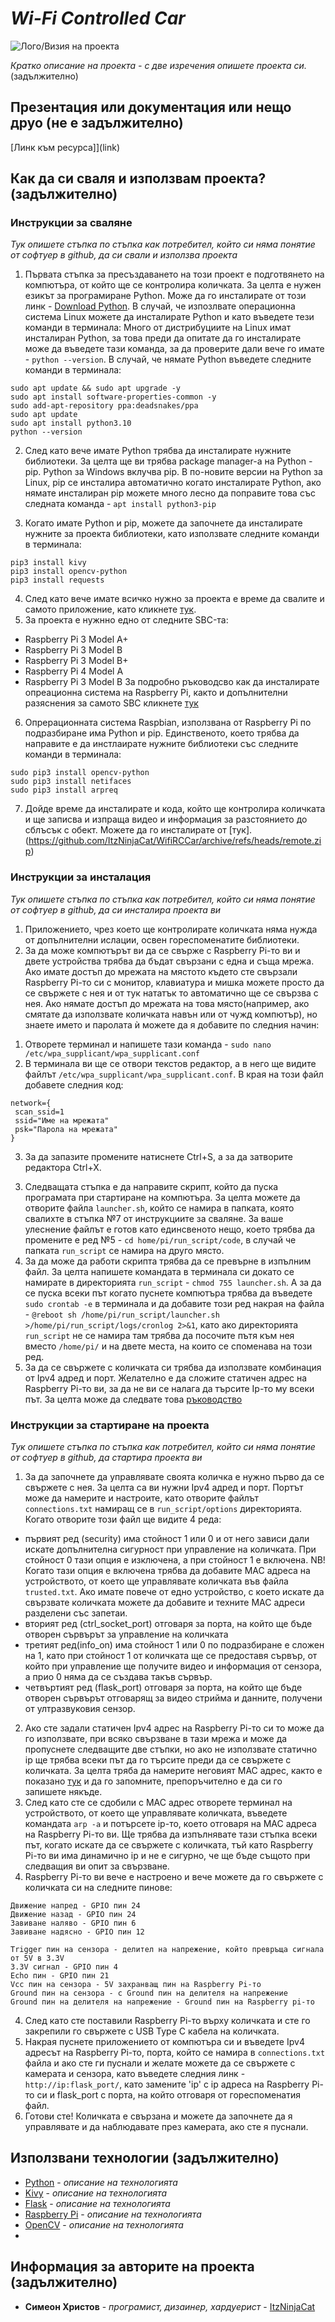 
# *Wi-Fi Controlled Car*

![Лого/Визия на проекта](path_to_logo.png)

*Кратко описание на проекта - с две изречения опишете проекта си.* (задължително)

## Презентация или документация или нещо друо (не е задължително)
[Линк към ресурса]](link)

## Как да си сваля и използвам проекта? (задължително)

### Инструкции за сваляне
*Тук опишете стъпка по стъпка как потребител, който си няма понятие от софтуер в github, да си свали и използва проекта*

1) Първата стъпка за пресъздаването на този проект е подготвянето на компютъра, от който ще се контролира количката. За целта е нужен езикът за програмиране Python. Може да го инсталирате от този линк - [Download Python](https://www.python.org/downloads/). В случай, че изпозлвате операционна система Linux можете да инсталирате Python и като въведете тези команди в терминала:
Много от дистрибуциите на Linux имат инсталиран Python, за това преди да опитате да го инсталирате може да въведете тази команда, за да проверите дали вече го имате - ```python --version```. В случай, че нямате Python въведете следните команди в терминала:
```
sudo apt update && sudo apt upgrade -y
sudo apt install software-properties-common -y
sudo add-apt-repository ppa:deadsnakes/ppa
sudo apt update
sudo apt install python3.10
python --version
```

2) След като вече имате Python трябва да инсталирате нужните библиотеки. За целта ще ви трябва package manager-а на Python - pip. Python за Windows вклучва pip. В по-новите версии на Python за Linux, pip се инсталира автоматично когато инсталирате Python, ако нямате инсталиран pip можете много лесно да поправите това със следната команда - ```apt install python3-pip```

3) Когато имате Python и pip, можете да започнете да инсталирате нужните за проекта библиотеки, като използвате следните команди в терминала:
```
pip3 install kivy
pip3 install opencv-python
pip3 install requests
```
4) След като вече имате всичко нужно за проекта е време да свалите и самото приложение, като кликнете [тук](https://github.com/ItzNinjaCat/WifiRCCar/archive/refs/heads/app.zip).
5) За проекта е нужнно едно от следните SBC-та:
 * Raspberry Pi 3 Model A+
 * Raspberry Pi 3 Model B
 * Raspberry Pi 3 Model B+
 * Raspberry Pi 4 Model A
 * Raspberry Pi 3 Model B
За подробно ръководсво как да инсталирате опреационна система на Raspberry Pi, както и допълнителни разяснения за самото SBC кликнете [тук](https://projects.raspberrypi.org/en/projects/raspberry-pi-getting-started) 
6) Опрерационната система Raspbian, използвана от Raspberry Pi по подразбиране има Python и pip. Единственото, което трябва да направите е да инстлаирате нужните библиотеки със следните команди в терминала:
```
sudo pip3 install opencv-python
sudo pip3 install netifaces
sudo pip3 install arpreq
```
7) Дойде време да инсталирате и кода, който ще контролира количката и ще записва и изпраща видео и информация за разстоянието до сблъсък с обект. Можете да го инсталирате от [тук]. (https://github.com/ItzNinjaCat/WifiRCCar/archive/refs/heads/remote.zip)
### Инструкции за инсталация
*Тук опишете стъпка по стъпка как потребител, който си няма понятие от софтуер в github, да си инсталира проекта ви*

1) Приложението, чрез което ще контролирате количката няма нужда от допълнителни ислации, освен гореспоменатите библиотеки.
2) За да може компютърът ви да се свърже с Raspberry Pi-то ви и двете устройства трябва да бъдат свързани с една и съща мрежа. Ако имате достъп до мрежата на мястото където сте свързали Raspberry Pi-то си с монитор, клавиатура и мишка можете просто да се свържете с нея и от тук нататък то автоматично ще се свързва с нея. Ако нямате достъп до мрежата на това място(например, ако смятате да използвате количката навън или от чужд компютър), но знаете името и паролата ѝ можете да я добавите по следния начин:
 1. Отворете терминал и напишете тази команда - ```sudo nano /etc/wpa_supplicant/wpa_supplicant.conf```
 2. В терминала ви ще се отвори текстов редактор, а в него ще видите файлът ```/etc/wpa_supplicant/wpa_supplicant.conf```. В края на този файл добавете следния код:
```
network={
 scan_ssid=1
 ssid="Име на мрежата"
 psk="Парола на мрежата"
}
```
 3. За да запазите промените натиснете Ctrl+S, а за да затворите редактора Ctrl+X.
3) Следващата стъпка е да направите скрипт, който да пуска програмата при стартиране на компютъра. За целта можете да отворите файла `launcher.sh`, който се намира в папката, която свалихте в стъпка №7 от инструкциите за сваляне. За ваше улеснение файлът е готов като единсвеното нещо, което трябва да промените е ред №5 - `cd home/pi/run_script/code`, в случай че папката `run_script` се намира на друго място.
4) За да може да работи скрипта трябва да се превърне в изпълним файл. За целта напишете командата в терминала си докато се намирате в директорията `run_script` - ```chmod 755 launcher.sh```. А за да се пуска всеки път когато пуснете компютъра трябва да въведете ```sudo crontab -e``` в терминала и да добавите този ред накрая на файла - ```@reboot sh /home/pi/run_script/launcher.sh >/home/pi/run_script/logs/cronlog 2>&1```, като ако директорията `run_script` не се намира там трябва да посочите пътя към нея вместо `/home/pi/` и на двете места, на които се споменава на този ред.
5) За да се свържете с количката си трябва да използвате комбинация от Ipv4 адред и порт. Желателно е да сложите статичен адрес на Raspberry Pi-то ви, за да не ви се налага да търсите Ip-то му всеки път. За целта може да следвате това [ръководство](https://www.makeuseof.com/raspberry-pi-set-static-ip/)

### Инструкции за стартиране на проекта
*Тук опишете стъпка по стъпка как потребител, който си няма понятие от софтуер в github, да стартира проекта ви*

1) За да започнете да управлявате своята количка е нужно първо да се свържете с нея. За целта са ви нужни Ipv4 адред и порт. Портът може да намерите и настроите, като отворите файлът `connections.txt` намиращ се в `run_script/options` директорията. Когато отворите този файл ще видите 4 реда:
 - първият ред (security) има стойност 1 или 0 и от него зависи дали искате допълнителна сигурност при управление на количката. При стойност 0 тази опция е изключена, а при стойност 1 е включена. NB! Когато тази опция е включена трябва да добавите MAC адреса на устройството, от което ще управлявате количката във файла `trusted.txt`. Ако имате повече от едно устройство, с което искате да свързвате количката можете да добавите и техните MAC адреси разделени със запетаи.
 - вторият ред (ctrl_socket_port) отговаря за порта, на който ще бъде отворен сървърът за управление на количката
 - третият ред(info_on) има стойност 1 или 0 по подразбиране е сложен на 1, като при стойност 1 от количката ще се предоставя сървър, от който при управление ще получите видео и информация от сензора, а прио 0 няма да се създава такъв сървър. 
 - четвъртият ред (flask_port) отговаря за порта, на който ще бъде отворен сървърът отговарящ за видео стрийма и данните, получени от ултразвуковия сензор. 
2) Ако сте задали статичен Ipv4 адрес на Raspberry Pi-то си то може да го използвате, при всяко свързване в тази мрежа и може да пропуснете следващите две стъпки, но ако не използвате статично ip ще трябва всеки път да го търсите преди да се свържете с количката. За целта тряба да намерите неговият MAC адрес, както е показано [тук](https://linuxhint.com/get-mac-address-raspberry-pi/) и да го запомните, препоръчително е да си го запишете някъде. 
3) След като сте се сдобили с MAC адрес отворете терминал на устройството, от което ще управлявате количката, въведете командата ```arp -a``` и потърсете ip-то, което отговаря на MAC адреса на Raspberry Pi-то ви. Ще трябва да изпълнявате тази стъпка всеки път, когато искате да се свържете с количката, тъй като Raspberry Pi-то ви има динамично ip и не е сигурно, че ще бъде същото при следващия ви опит за свързване.
4) Raspberry Pi-то ви вече е настроено и вече можете да го свържете с количката си на следните пинове:
```
Движение напред - GPIO пин 24
Движение назад - GPIO пин 24
Завиване наляво - GPIO пин 6
Завиване надясно - GPIO пин 12

Trigger пин на сензора - делител на напрежение, който превръща сигнала от 5V в 3.3V
3.3V сигнал - GPIO пин 4
Echo пин - GPIO пин 21
Vcc пин на сензора - 5V захранващ пин на Raspberry Pi-то
Ground пин на сензора - с Ground пин на делителя на напрежение
Ground пин на делителя на напрежение - Ground пин на Raspberry pi-то
```
4) След като сте поставили Raspberry Pi-то върху количката и сте го закрепили го свържете с USB Type C кабела на количката.
6) Накрая пуснете приложението от компютъра си и въведете Ipv4 адресът на Raspberry Pi-то, порта, който се намира в `connections.txt` файла и ако сте ги пуснали и желате можете да се свържете с камерата и сензора, като въведете следния линк - `http://ip:flask_port/`, като замените 'ip' с ip адреса на Raspberry Pi-то си и flask_port с порта, на който отговаря от гореспоменатия файл.
7) Готови сте! Количката е свързана и можете да започнете да я управлявате и да наблюдавате през камерата, ако сте я пуснали.

## Използвани технологии (задължително)

* [Python](https://www.python.org/) - *описание на технологията*
* [Kivy](kivy.org) - *описание на технологията*
* [Flask](https://flask.palletsprojects.com/en/2.1.x/) - *описание на технологията*
* [Raspberry Pi](https://www.raspberrypi.com/) - *описание на технологията*
* [OpenCV](https://opencv.org/) - *описание на технологията*
* 
## Информация за авторите на проекта (задължително)

* **Симеон Христов** - *програмист, дизаинер, хардуерист* - [ItzNinjaCat](https://github.com/ItzNinjaCat)
